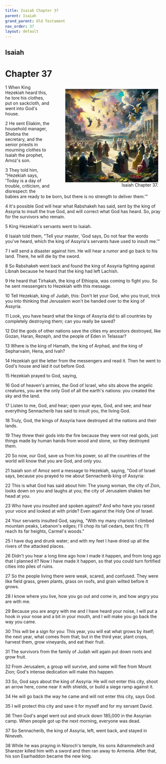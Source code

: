 ```yaml
---
title: Isaiah Chapter 37
parent: Isaiah
grand_parent: Old Testament
nav_order: 37
layout: default
---
```


## Isaiah

# Chapter 37

<figure style="float: right; margin-right: 10px;">
    <img src="/assets/Image/Isaiah/500/37.jpg" alt="Isaiah Chapter 37" style="width: 300px; height: 300px; float: right;padding-left: 10px;"/>
    <figcaption style="clear: both;text-align: right;">Isaiah Chapter 37.</figcaption>
</figure>
1 When King Hezekiah heard this, he tore his clothes, put on sackcloth, and went into God's house.

2 He sent Eliakim, the household manager, Shebna the secretary, and the senior priests in mourning clothes to Isaiah the prophet, Amoz's son.

3 They told him, "Hezekiah says, 'Today is a day of trouble, criticism, and disrespect: the babies are ready to be born, but there is no strength to deliver them.'"

4 It's possible God will hear what Rabshakeh has said, sent by the king of Assyria to insult the true God, and will correct what God has heard. So, pray for the survivors who remain.

5 King Hezekiah's servants went to Isaiah.

6 Isaiah told them, "Tell your master, 'God says, Do not fear the words you've heard, which the king of Assyria's servants have used to insult me.'"

7 I will send a disaster against him. He will hear a rumor and go back to his land. There, he will die by the sword.

8 So Rabshakeh went back and found the king of Assyria fighting against Libnah because he heard that the king had left Lachish.

9 He heard that Tirhakah, the king of Ethiopia, was coming to fight you. So he sent messengers to Hezekiah with this message.

10 Tell Hezekiah, king of Judah, this: Don't let your God, who you trust, trick you into thinking that Jerusalem won't be handed over to the king of Assyria.

11 Look, you have heard what the kings of Assyria did to all countries by completely destroying them; can you really be saved?

12 Did the gods of other nations save the cities my ancestors destroyed, like Gozan, Haran, Rezeph, and the people of Eden in Telassar?

13 Where is the king of Hamath, the king of Arphad, and the king of Sepharvaim, Hena, and Ivah?

14 Hezekiah got the letter from the messengers and read it. Then he went to God's house and laid it out before God.

15 Hezekiah prayed to God, saying,

16 God of heaven's armies, the God of Israel, who sits above the angelic creatures, you are the only God of all the earth's nations: you created the sky and the land.

17 Listen to me, God, and hear; open your eyes, God, and see; and hear everything Sennacherib has said to insult you, the living God.

18 Truly, God, the kings of Assyria have destroyed all the nations and their lands.

19 They threw their gods into the fire because they were not real gods, just things made by human hands from wood and stone, so they destroyed them.

20 So now, our God, save us from his power, so all the countries of the world will know that you are God, and only you.

21 Isaiah son of Amoz sent a message to Hezekiah, saying, "God of Israel says, because you prayed to me about Sennacherib king of Assyria:

22 This is what God has said about him: The young woman, the city of Zion, looks down on you and laughs at you; the city of Jerusalem shakes her head at you.

23 Who have you insulted and spoken against? And who have you raised your voice and looked at with pride? Even against the Holy One of Israel.

24 Your servants insulted God, saying, "With my many chariots I climbed mountain peaks, Lebanon's edges; I'll chop its tall cedars, best firs; I'll reach its far heights, Carmel's woods."

25 I have dug and drunk water; and with my feet I have dried up all the rivers of the attacked places.

26 Didn't you hear a long time ago how I made it happen, and from long ago that I planned it? Now I have made it happen, so that you could turn fortified cities into piles of ruins.

27 So the people living there were weak, scared, and confused. They were like field grass, green plants, grass on roofs, and grain wilted before it grows.

28 I know where you live, how you go out and come in, and how angry you are with me.

29 Because you are angry with me and I have heard your noise, I will put a hook in your nose and a bit in your mouth, and I will make you go back the way you came.

30 This will be a sign for you: This year, you will eat what grows by itself; the next year, what comes from that; but in the third year, plant crops, harvest them, grow vineyards, and eat their fruit.

31 The survivors from the family of Judah will again put down roots and grow fruit.

32 From Jerusalem, a group will survive, and some will flee from Mount Zion; God's intense dedication will make this happen.

33 So, God says about the king of Assyria: He will not enter this city, shoot an arrow here, come near it with shields, or build a siege ramp against it.

34 He will go back the way he came and will not enter this city, says God.

35 I will protect this city and save it for myself and for my servant David.

36 Then God's angel went out and struck down 185,000 in the Assyrian camp. When people got up the next morning, everyone was dead.

37 So Sennacherib, the king of Assyria, left, went back, and stayed in Nineveh.

38 While he was praying in Nisroch's temple, his sons Adrammelech and Sharezer killed him with a sword and then ran away to Armenia. After that, his son Esarhaddon became the new king.


